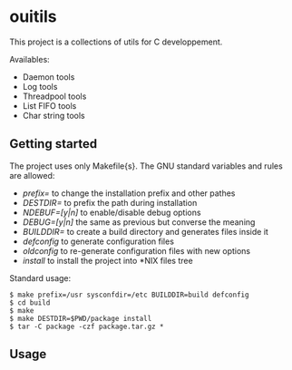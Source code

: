 # ouitils

This project is a collections of utils for C developpement.

Availables:
 - Daemon tools
 - Log tools
 - Threadpool tools
 - List FIFO tools
 - Char string tools

## Getting started

The project uses only Makefile{s}. The GNU standard variables and rules are allowed:
 - *prefix=<path>* to change the installation prefix and other pathes
 - *DESTDIR=<path>* to prefix the path during installation
 - *NDEBUF=[y|n]* to enable/disable debug options
 - *DEBUG=[y|n]* the same as previous but converse the meaning
 - *BUILDDIR=<path>* to create a build directory and generates files inside it
 - *defconfig* to generate configuration files
 - *oldconfig* to re-generate configuration files with new options
 - *install* to install the project into \*NIX files tree

Standard usage:
```shell
$ make prefix=/usr sysconfdir=/etc BUILDDIR=build defconfig
$ cd build
$ make
$ make DESTDIR=$PWD/package install
$ tar -C package -czf package.tar.gz *
```

## Usage


